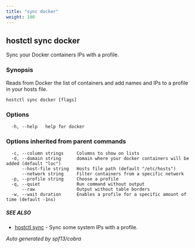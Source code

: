 ```yaml
---
title: "sync docker"
weight: 100
---
```


## hostctl sync docker

Sync your Docker containers IPs with a profile.

### Synopsis


Reads from Docker the list of containers and add names and IPs to a profile in your hosts file.


```
hostctl sync docker [flags]
```

### Options

```
  -h, --help   help for docker
```

### Options inherited from parent commands

```
  -c, --column strings     Columns to show on lists
  -d, --domain string      domain where your docker containers will be added (default "loc")
      --host-file string   Hosts file path (default "/etc/hosts")
      --network string     Filter containers from a specific network
  -p, --profile string     Choose a profile
  -q, --quiet              Run command without output
      --raw                Output without table borders
  -w, --wait duration      Enables a profile for a specific amount of time (default -1ns)
```

##### SEE ALSO

* [hostctl sync](/docs/cli-usage/sync)	 - Sync some system IPs with a profile.

*Auto generated by spf13/cobra*
